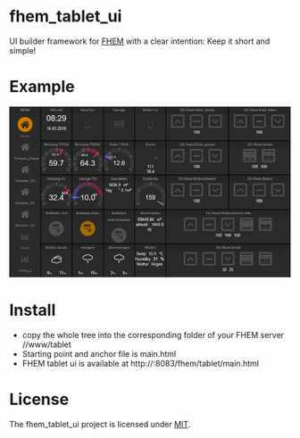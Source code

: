 # fhem_tablet_ui

UI builder framework for [FHEM](http://fhem.de/fhem.html) with a clear intention: Keep it short and simple!

# Example
![Example of tables ui](/images/tablet_ui_example.png?raw=true "Optional Title")

# Install

* copy the whole tree into the corresponding folder of your FHEM server /<fhem-path>/www/tablet
* Starting point and anchor file is main.html
* FHEM tablet ui is available at http://<fhem-url>:8083/fhem/tablet/main.html
  
# License

The fhem_tablet_ui project is licensed under [MIT](http://www.opensource.org/licenses/mit-license.php).
